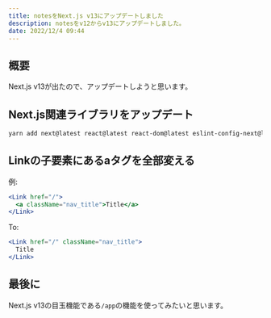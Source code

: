 ```yaml
---
title: notesをNext.js v13にアップデートしました
description: notesをv12からv13にアップデートしました。
date: 2022/12/4 09:44
---
```


## 概要

Next.js v13が出たので、アップデートしようと思います。

## Next.js関連ライブラリをアップデート

```sh
yarn add next@latest react@latest react-dom@latest eslint-config-next@latest
```

## Linkの子要素にあるaタグを全部変える

例:

```jsx
<Link href="/">
  <a className="nav_title">Title</a>
</Link>
```

To:

```jsx
<Link href="/" className="nav_title">
  Title
</Link>
```

## 最後に

Next.js v13の目玉機能である`/app`の機能を使ってみたいと思います。
